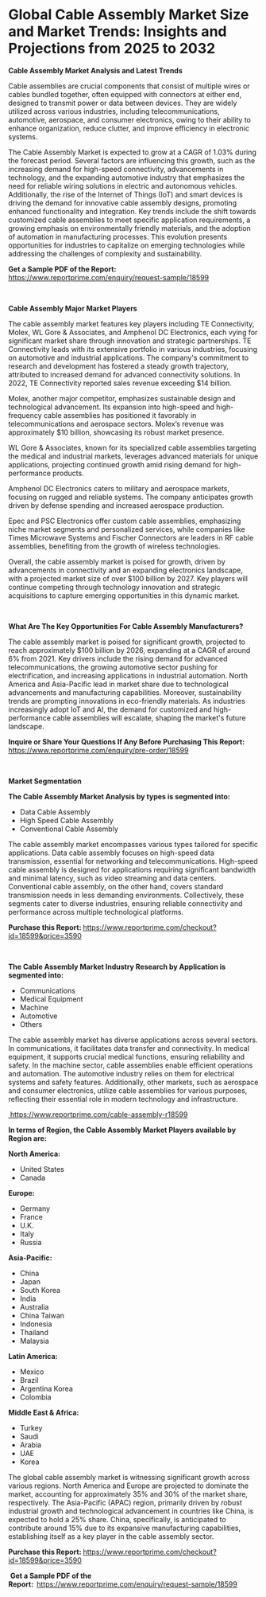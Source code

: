 <p><h1>Global Cable Assembly Market Size and Market Trends: Insights and Projections from 2025 to 2032</h1></p><p><strong>Cable Assembly Market Analysis and Latest Trends</strong></p>
<p><p>Cable assemblies are crucial components that consist of multiple wires or cables bundled together, often equipped with connectors at either end, designed to transmit power or data between devices. They are widely utilized across various industries, including telecommunications, automotive, aerospace, and consumer electronics, owing to their ability to enhance organization, reduce clutter, and improve efficiency in electronic systems.</p><p>The Cable Assembly Market is expected to grow at a CAGR of 1.03% during the forecast period. Several factors are influencing this growth, such as the increasing demand for high-speed connectivity, advancements in technology, and the expanding automotive industry that emphasizes the need for reliable wiring solutions in electric and autonomous vehicles. Additionally, the rise of the Internet of Things (IoT) and smart devices is driving the demand for innovative cable assembly designs, promoting enhanced functionality and integration. Key trends include the shift towards customized cable assemblies to meet specific application requirements, a growing emphasis on environmentally friendly materials, and the adoption of automation in manufacturing processes. This evolution presents opportunities for industries to capitalize on emerging technologies while addressing the challenges of complexity and sustainability.</p></p>
<p><strong>Get a Sample PDF of the Report:&nbsp;</strong> <a href="https://www.reportprime.com/enquiry/request-sample/18599?utm_campaign=4437&utm_medium=2&utm_source=Github&utm_content=ia&utm_term=18052025&utm_id=cable-assembly">https://www.reportprime.com/enquiry/request-sample/18599</a></p>
<p>&nbsp;</p>
<p><strong>Cable Assembly Major Market Players</strong></p>
<p><p>The cable assembly market features key players including TE Connectivity, Molex, WL Gore & Associates, and Amphenol DC Electronics, each vying for significant market share through innovation and strategic partnerships. TE Connectivity leads with its extensive portfolio in various industries, focusing on automotive and industrial applications. The company's commitment to research and development has fostered a steady growth trajectory, attributed to increased demand for advanced connectivity solutions. In 2022, TE Connectivity reported sales revenue exceeding $14 billion.</p><p>Molex, another major competitor, emphasizes sustainable design and technological advancement. Its expansion into high-speed and high-frequency cable assemblies has positioned it favorably in telecommunications and aerospace sectors. Molex’s revenue was approximately $10 billion, showcasing its robust market presence.</p><p>WL Gore & Associates, known for its specialized cable assemblies targeting the medical and industrial markets, leverages advanced materials for unique applications, projecting continued growth amid rising demand for high-performance products.</p><p>Amphenol DC Electronics caters to military and aerospace markets, focusing on rugged and reliable systems. The company anticipates growth driven by defense spending and increased aerospace production.</p><p>Epec and PSC Electronics offer custom cable assemblies, emphasizing niche market segments and personalized services, while companies like Times Microwave Systems and Fischer Connectors are leaders in RF cable assemblies, benefiting from the growth of wireless technologies.</p><p>Overall, the cable assembly market is poised for growth, driven by advancements in connectivity and an expanding electronics landscape, with a projected market size of over $100 billion by 2027. Key players will continue competing through technology innovation and strategic acquisitions to capture emerging opportunities in this dynamic market.</p></p>
<p>&nbsp;</p>
<p><strong>What Are The Key Opportunities For Cable Assembly Manufacturers?</strong></p>
<p><p>The cable assembly market is poised for significant growth, projected to reach approximately $100 billion by 2026, expanding at a CAGR of around 6% from 2021. Key drivers include the rising demand for advanced telecommunications, the growing automotive sector pushing for electrification, and increasing applications in industrial automation. North America and Asia-Pacific lead in market share due to technological advancements and manufacturing capabilities. Moreover, sustainability trends are prompting innovations in eco-friendly materials. As industries increasingly adopt IoT and AI, the demand for customized and high-performance cable assemblies will escalate, shaping the market's future landscape.</p></p>
<p><strong>Inquire or Share Your Questions If Any Before Purchasing This Report:</strong> <a href="https://www.reportprime.com/enquiry/pre-order/18599?utm_campaign=4437&utm_medium=2&utm_source=Github&utm_content=ia&utm_term=18052025&utm_id=cable-assembly">https://www.reportprime.com/enquiry/pre-order/18599</a></p>
<p>&nbsp;</p>
<p><strong>Market Segmentation</strong></p>
<p><strong>The Cable Assembly Market Analysis by types is segmented into:</strong></p>
<p><ul><li>Data Cable Assembly</li><li>High Speed Cable Assembly</li><li>Conventional Cable Assembly</li></ul></p>
<p><p>The cable assembly market encompasses various types tailored for specific applications. Data cable assembly focuses on high-speed data transmission, essential for networking and telecommunications. High-speed cable assembly is designed for applications requiring significant bandwidth and minimal latency, such as video streaming and data centers. Conventional cable assembly, on the other hand, covers standard transmission needs in less demanding environments. Collectively, these segments cater to diverse industries, ensuring reliable connectivity and performance across multiple technological platforms.</p></p>
<p><strong>Purchase this Report:&nbsp;</strong><a href="https://www.reportprime.com/checkout?id=18599&price=3590&utm_campaign=4437&utm_medium=2&utm_source=Github&utm_content=ia&utm_term=18052025&utm_id=cable-assembly">https://www.reportprime.com/checkout?id=18599&price=3590</a></p>
<p>&nbsp;</p>
<p><strong>The Cable Assembly Market Industry Research by Application is segmented into:</strong></p>
<p><ul><li>Communications</li><li>Medical Equipment</li><li>Machine</li><li>Automotive</li><li>Others</li></ul></p>
<p><p>The cable assembly market has diverse applications across several sectors. In communications, it facilitates data transfer and connectivity. In medical equipment, it supports crucial medical functions, ensuring reliability and safety. In the machine sector, cable assemblies enable efficient operations and automation. The automotive industry relies on them for electrical systems and safety features. Additionally, other markets, such as aerospace and consumer electronics, utilize cable assemblies for various purposes, reflecting their essential role in modern technology and infrastructure.</p></p>
<p><a href="https://www.reportprime.com/cable-assembly-r18599?utm_campaign=4437&utm_medium=2&utm_source=Github&utm_content=ia&utm_term=18052025&utm_id=cable-assembly">&nbsp;https://www.reportprime.com/cable-assembly-r18599</a></p>
<p><strong>In terms of Region, the Cable Assembly Market Players available by Region are:</strong></p>
<p>
    <p> <strong> North America: </strong>
        <ul>
            <li>United States</li>
            <li>Canada</li>
        </ul>
        </p> 
    <p> <strong> Europe: </strong>
        <ul>
            <li>Germany</li>
            <li>France</li>
            <li>U.K.</li>
            <li>Italy</li>
            <li>Russia</li>
        </ul>
        </p> 
    <p> <strong> Asia-Pacific: </strong>
        <ul>
            <li>China</li>
            <li>Japan</li>
            <li>South Korea</li>
            <li>India</li>
            <li>Australia</li>
            <li>China Taiwan</li>
            <li>Indonesia</li>
            <li>Thailand</li>
            <li>Malaysia</li>
        </ul>
        </p> 
    <p> <strong> Latin America: </strong>
        <ul>
            <li>Mexico</li>
            <li>Brazil</li>
            <li>Argentina Korea</li>
            <li>Colombia</li>
        </ul>
        </p> 
    <p> <strong> Middle East & Africa: </strong>
        <ul>
            <li>Turkey</li>
            <li>Saudi</li>
            <li>Arabia</li>
            <li>UAE</li>
            <li>Korea</li>
        </ul>
    </p>
    </p>
<p><p>The global cable assembly market is witnessing significant growth across various regions. North America and Europe are projected to dominate the market, accounting for approximately 35% and 30% of the market share, respectively. The Asia-Pacific (APAC) region, primarily driven by robust industrial growth and technological advancement in countries like China, is expected to hold a 25% share. China, specifically, is anticipated to contribute around 15% due to its expansive manufacturing capabilities, establishing itself as a key player in the cable assembly sector.</p></p>
<p><strong>Purchase this Report: </strong><a href="https://www.reportprime.com/checkout?id=18599&price=3590&utm_campaign=4437&utm_medium=2&utm_source=Github&utm_content=ia&utm_term=18052025&utm_id=cable-assembly">https://www.reportprime.com/checkout?id=18599&price=3590</a></p>
<p>&nbsp;<strong>Get a Sample PDF of the Report:&nbsp;&nbsp;</strong><a href="https://www.reportprime.com/enquiry/request-sample/18599?utm_campaign=4437&utm_medium=2&utm_source=Github&utm_content=ia&utm_term=18052025&utm_id=cable-assembly">https://www.reportprime.com/enquiry/request-sample/18599</a></p>
<p><strong></strong></p>
<p><p></p><p></p><p></p></p>